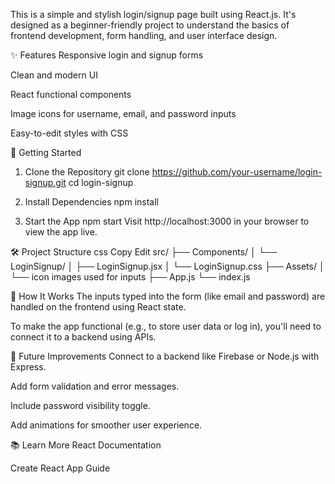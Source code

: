 This is a simple and stylish login/signup page built using React.js. It's designed as a beginner-friendly project to understand the basics of frontend development, form handling, and user interface design.

✨ Features
Responsive login and signup forms

Clean and modern UI

React functional components

Image icons for username, email, and password inputs

Easy-to-edit styles with CSS

🚀 Getting Started
1. Clone the Repository
git clone https://github.com/your-username/login-signup.git
cd login-signup

2. Install Dependencies
npm install

3. Start the App
npm start
Visit http://localhost:3000 in your browser to view the app live.

🛠️ Project Structure
css
Copy
Edit
src/
├── Components/
│   └── LoginSignup/
│       ├── LoginSignup.jsx
│       └── LoginSignup.css
├── Assets/
│   └── icon images used for inputs
├── App.js
└── index.js

🧠 How It Works
The inputs typed into the form (like email and password) are handled on the frontend using React state.

To make the app functional (e.g., to store user data or log in), you'll need to connect it to a backend using APIs.

🔮 Future Improvements
Connect to a backend like Firebase or Node.js with Express.

Add form validation and error messages.

Include password visibility toggle.

Add animations for smoother user experience.

📚 Learn More
React Documentation

Create React App Guide
